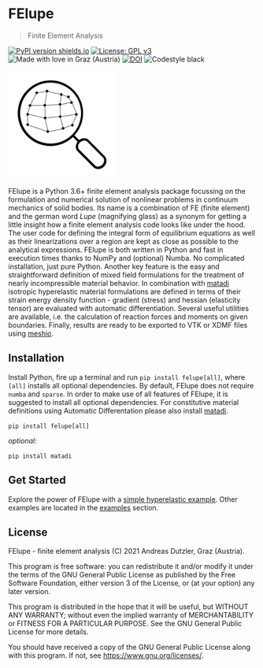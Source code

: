 # FElupe

> Finite Element Analysis

[![PyPI version shields.io](https://img.shields.io/pypi/v/felupe.svg)](https://pypi.python.org/pypi/felupe/) [![License: GPL v3](https://img.shields.io/badge/License-GPLv3-blue.svg)](https://www.gnu.org/licenses/gpl-3.0) ![Made with love in Graz (Austria)](https://madewithlove.now.sh/at?heart=true&colorB=%231f744f&text=Graz+%28Austria%29) [![DOI](https://zenodo.org/badge/360657894.svg)](https://zenodo.org/badge/latestdoi/360657894) ![Codestyle black](https://img.shields.io/badge/code%20style-black-black)

<img src="https://raw.githubusercontent.com/adtzlr/felupe/main/docs/images/logo.svg" width="220px"/>

FElupe is a Python 3.6+ finite element analysis package focussing on the formulation and numerical solution of nonlinear problems in continuum mechanics of solid bodies. Its name is a combination of FE (finite element) and the german word *Lupe* (magnifying glass) as a synonym for getting a little insight how a finite element analysis code looks like under the hood. The user code for defining the integral form of equilibrium equations as well as their linearizations over a region are kept as close as possible to the analytical expressions. FElupe is both written in Python and fast in execution times thanks to NumPy and (optional) Numba. No complicated installation, just pure Python. Another key feature is the easy and straightforward definition of mixed field formulations for the treatment of nearly incompressible material behavior. In combination with [matadi](https://github.com/adtzlr/matadi) isotropic hyperelastic material formulations are defined in terms of their strain energy density function - gradient (stress) and hessian (elasticity tensor) are evaluated with automatic differentiation. Several useful utilities are available, i.e. the calculation of reaction forces and moments on given boundaries. Finally, results are ready to be exported to VTK or XDMF files using [meshio](https://github.com/nschloe/meshio).

## Installation
Install Python, fire up a terminal and run `pip install felupe[all]`, where `[all]` installs all optional dependencies. By default, FElupe does not require `numba` and `sparse`. In order to make use of all features of FElupe, it is suggested to install all optional dependencies. For constitutive material definitions using Automatic Differentation please also install [matadi](https://github.com/adtzlr/matadi).

```shell
pip install felupe[all]
```

*optional:*
```shell
pip install matadi
```

## Get Started
Explore the power of FElupe with a [simple hyperelastic example](quickstart.md). Other examples are located in the [examples](examples.md) section.

## License
FElupe - finite element analysis (C) 2021 Andreas Dutzler, Graz (Austria).

This program is free software: you can redistribute it and/or modify it under the terms of the GNU General Public License as published by the Free Software Foundation, either version 3 of the License, or (at your option) any later version.

This program is distributed in the hope that it will be useful, but WITHOUT ANY WARRANTY; without even the implied warranty of MERCHANTABILITY or FITNESS FOR A PARTICULAR PURPOSE. See the GNU General Public License for more details.

You should have received a copy of the GNU General Public License along with this program. If not, see <https://www.gnu.org/licenses/>.